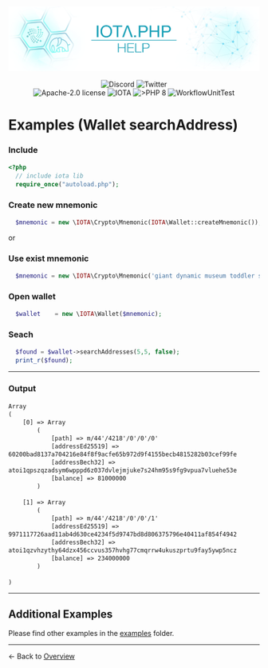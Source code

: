 ![IOTA.php](./images/IOTA_PHP_Banner_Interact_Help.png)

<p style="text-align:center;">
  <a href="https://discord.iota.org/" style="text-decoration:none;"><img src="https://img.shields.io/badge/Discord-9cf.svg?style=social&logo=discord" alt="Discord"></a>
  <a href="https://twitter.com/IOTAphp/" style="text-decoration:none;"><img src="https://img.shields.io/badge/Twitter-9cf.svg?style=social&logo=twitter" alt="Twitter"></a>
  <br>
  <a href="https://github.com/iota-community/iota.php/LICENSE" style="text-decoration:none;"><img src="https://img.shields.io/badge/license-Apache--2.0-green?style=flat-square" alt="Apache-2.0 license"></a>
  <a href="https://www.iota.org/" style="text-decoration:none;"><img src="https://img.shields.io/badge/IOTA-lightgrey?style=flat&logo=iota" alt="IOTA"></a>
  <a href="https://www.php.net/" style="text-decoration:none;"><img src="https://img.shields.io/badge/PHP->= 8.x-blue?style=flat-square&logo=php" alt=">PHP 8"></a>
  <img src="https://github.com/iota-community/iota.php/actions/workflows/phpunit.yml/badge.svg" alt="WorkflowUnitTest">
</p>

# Examples (Wallet searchAddress)

### Include

```php
<?php
  // include iota lib
  require_once("autoload.php");
```

### Create new mnemonic

```php
  $mnemonic = new \IOTA\Crypto\Mnemonic(IOTA\Wallet::createMnemonic());
```

or

### Use exist mnemonic

```php
  $mnemonic = new \IOTA\Crypto\Mnemonic('giant dynamic museum toddler six deny defense ostrich bomb access mercy blood explain muscle shoot shallow glad autumn author calm heavy hawk abuse rally');
```

### Open wallet

```php
  $wallet    = new \IOTA\Wallet($mnemonic);
```

### Seach

```php
  $found = $wallet->searchAddresses(5,5, false);
  print_r($found);
```

---
### Output

```
Array
(
    [0] => Array
        (
            [path] => m/44'/4218'/0'/0'/0'
            [addressEd25519] => 60200bad8137a704216e84f8f9acfe65b972d9f4155becb4815282b03cef99fe
            [addressBech32] => atoi1qpszqzadsym6wpppd6z037dvlejmjuke7s24hm95s9fg9vpua7vluehe53e
            [balance] => 81000000
        )

    [1] => Array
        (
            [path] => m/44'/4218'/0'/0'/1'
            [addressEd25519] => 9971117726aad11ab4d630ce4234f5d9747bd8d806375796e40411af854f4942
            [addressBech32] => atoi1qzvhzythy64dzx456ccvus357hvhg77cmqrrw4ukuszprtu9fay5ywp5ncz
            [balance] => 234000000
        )

)
```

---

## Additional Examples

Please find other examples in the [examples](../examples) folder.


___

<- Back to [Overview](000_index.md)
